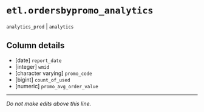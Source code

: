 # `etl.ordersbypromo_analytics`
`analytics_prod` | `analytics`

## Column details
* [date]      `report_date`
* [integer]   `wmid`
* [character varying] `promo_code`
* [bigint]    `count_of_used`
* [numeric]   `promo_avg_order_value`

-------------------------------------------------------------------------------
*Do not make edits above this line.*
